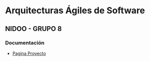 # Arquitecturas Ágiles de Software
## NIDOO -  GRUPO 8


### Documentación

* [Pagina Proyecto](https://leonfloch.github.io/NIDOO-Grupo8/)
